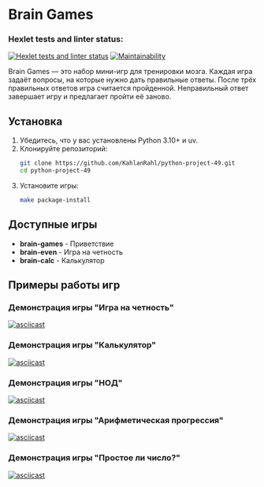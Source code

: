 # Brain Games

### Hexlet tests and linter status:

[![Hexlet tests and linter status](https://github.com/KahlanRahl/python-project-49/actions/workflows/hexlet-check.yml/badge.svg)](https://github.com/KahlanRahl/python-project-49/actions)
[![Maintainability](https://img.shields.io/codeclimate/maintainability/KahlanRahl/python-project-49)](https://codeclimate.com/github/KahlanRahl/python-project-49)

Brain Games — это набор мини-игр для тренировки мозга. Каждая игра задаёт вопросы, на которые нужно дать правильные ответы. После трёх правильных ответов игра считается пройденной. Неправильный ответ завершает игру и предлагает пройти её заново.

## Установка

1. Убедитесь, что у вас установлены Python 3.10+ и uv.
2. Клонируйте репозиторий:
   ```bash
   git clone https://github.com/KahlanRahl/python-project-49.git
   cd python-project-49
   ```
3. Установите игры:
   ```bash
   make package-install
   ```

## Доступные игры

- **brain-games** - Приветствие
- **brain-even** - Игра на четность
- **brain-calc** - Калькулятор

## Примеры работы игр

### Демонстрация игры "Игра на четность"
[![asciicast](https://asciinema.org/a/UPpiRaMYLGVtfBToaHWYM9rr7.svg)](https://asciinema.org/a/UPpiRaMYLGVtfBToaHWYM9rr7)

### Демонстрация игры "Калькулятор"
[![asciicast](https://asciinema.org/a/3q6ulroudvyTflfCpmCkwfHZ2.svg)](https://asciinema.org/a/3q6ulroudvyTflfCpmCkwfHZ2)

### Демонстрация игры "НОД"
[![asciicast](https://asciinema.org/a/w50uXCqp9IbvZVci5Ir89zxEy.svg)](https://asciinema.org/a/w50uXCqp9IbvZVci5Ir89zxEy)

### Демонстрация игры "Арифметическая прогрессия"
[![asciicast](https://asciinema.org/a/0WO8wrod39TAJkBnu9A0FJ85A.svg)](https://asciinema.org/a/0WO8wrod39TAJkBnu9A0FJ85A)

### Демонстрация игры "Простое ли число?"
[![asciicast](https://asciinema.org/a/ivlrJ793mIzA6ZkV1BNU9wSCg.svg)](https://asciinema.org/a/ivlrJ793mIzA6ZkV1BNU9wSCg)